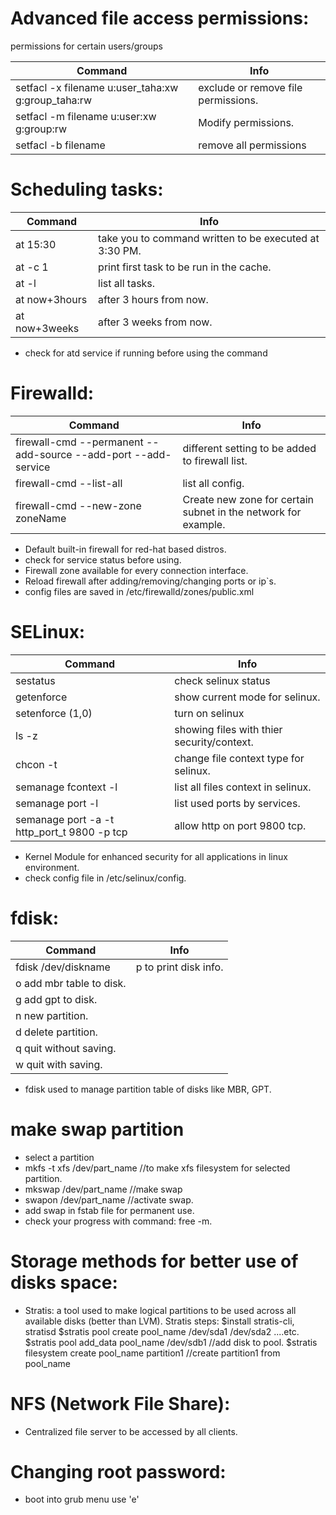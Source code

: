 # Advanced file access permissions:
permissions for certain users/groups

Command | Info
--------|-----
setfacl -x filename u:user_taha:xw g:group_taha:rw | exclude or remove file permissions.
setfacl -m filename u:user:xw g:group:rw | Modify permissions.
setfacl -b filename | remove all permissions

# Scheduling tasks:

Command | Info
--------|-----
at 15:30 | take you to command written to be executed at 3:30 PM.
at -c 1 | print first task to be run in the cache.
at -l | list all tasks.
at now+3hours | after 3 hours from now.
at now+3weeks | after 3 weeks from now.
* check for atd service if running before using the command

# Firewalld:

Command | Info
--------|-----
firewall-cmd --permanent --add-source --add-port --add-service | different setting to be added to firewall list.
firewall-cmd --list-all | list all config.
firewall-cmd --new-zone zoneName | Create new zone for certain subnet in the network for example.

* Default built-in firewall for red-hat based distros.
* check for service status before using.
* Firewall zone available for every connection interface.
* Reload firewall after adding/removing/changing ports or ip`s.
* config files are saved in /etc/firewalld/zones/public.xml


# SELinux:

Command | Info
--------|----
sestatus|check selinux status
getenforce | show current mode for selinux.
setenforce (1,0)|turn on selinux
ls -z | showing files with thier security/context.
chcon -t | change file context type for selinux.
semanage fcontext -l | list all files context in selinux.
semanage port -l | list used ports by services.
semanage port -a -t http_port_t 9800 -p tcp | allow http on port 9800 tcp.

* Kernel Module for enhanced security for all applications in linux environment.
* check config file in /etc/selinux/config.

# fdisk: 

Command | Info
--------|-----
fdisk /dev/diskname | p to print disk info. 
 | o add mbr table to disk.
 | g add gpt to disk.
 | n new partition.
 | d delete partition.
 | q quit without saving.
 | w quit with saving.

* fdisk used to manage partition table of disks like MBR, GPT.

# make swap partition
* select a partition
* mkfs -t xfs /dev/part_name   //to make xfs filesystem for selected partition.
* mkswap /dev/part_name  //make swap
* swapon /dev/part_name  //activate swap.
* add swap in fstab file for permanent use.
* check your progress with command: free -m.

# Storage methods for better use of disks space: 
* Stratis: a tool used to make logical partitions to be used across all available disks (better than LVM).
Stratis steps:
	$install stratis-cli, stratisd
	$stratis pool create pool_name /dev/sda1 /dev/sda2 ....etc.
	$stratis pool add_data pool_name /dev/sdb1  //add disk to pool.
	$stratis filesystem create pool_name partition1 //create partition1 from pool_name
	
# NFS (Network File Share):
* Centralized file server to be accessed by all clients.

# Changing root password: 
* boot into grub menu use 'e'

